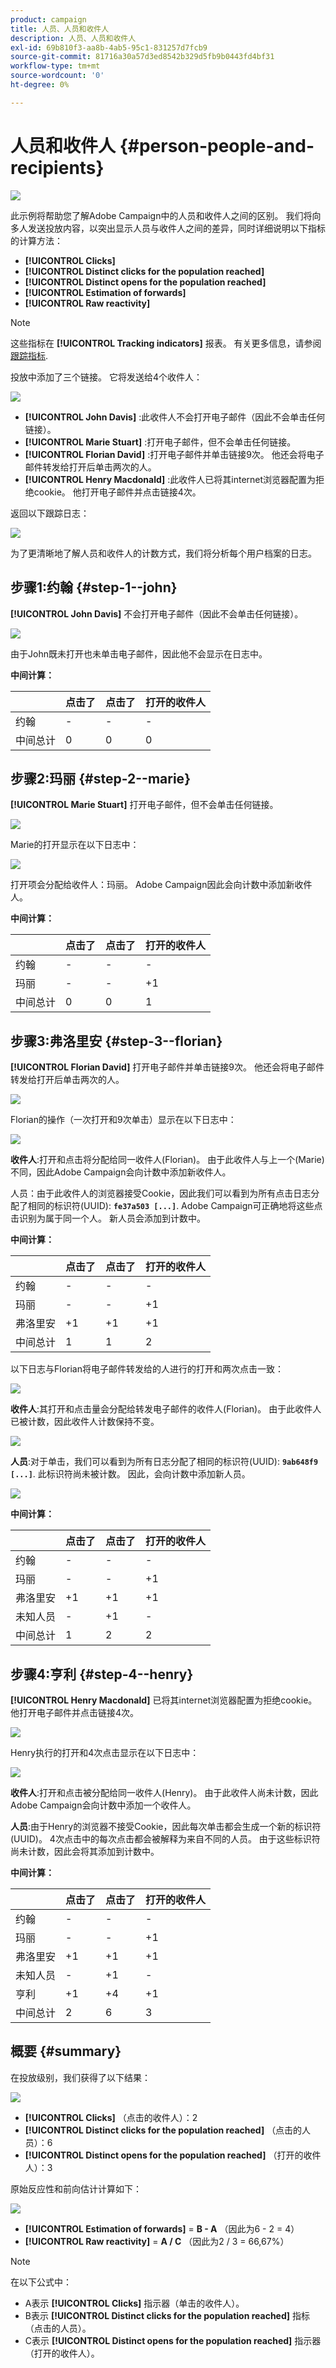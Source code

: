 ```yaml
---
product: campaign
title: 人员、人员和收件人
description: 人员、人员和收件人
exl-id: 69b810f3-aa8b-4ab5-95c1-831257d7fcb9
source-git-commit: 81716a30a57d3ed8542b329d5fb9b0443fd4bf31
workflow-type: tm+mt
source-wordcount: '0'
ht-degree: 0%

---
```


# 人员和收件人 {#person-people-and-recipients}

![](../../assets/common.svg)

此示例将帮助您了解Adobe Campaign中的人员和收件人之间的区别。 我们将向多人发送投放内容，以突出显示人员与收件人之间的差异，同时详细说明以下指标的计算方法：

* **[!UICONTROL Clicks]**
* **[!UICONTROL Distinct clicks for the population reached]**
* **[!UICONTROL Distinct opens for the population reached]**
* **[!UICONTROL Estimation of forwards]**
* **[!UICONTROL Raw reactivity]**

>[!NOTE]
>
>这些指标在 **[!UICONTROL Tracking indicators]** 报表。 有关更多信息，请参阅 [跟踪指标](../../reporting/using/delivery-reports.md#tracking-indicators).

投放中添加了三个链接。 它将发送给4个收件人：

![](assets/s_ncs_user_indicators_example_1.png)

* **[!UICONTROL John Davis]** :此收件人不会打开电子邮件（因此不会单击任何链接）。
* **[!UICONTROL Marie Stuart]** :打开电子邮件，但不会单击任何链接。
* **[!UICONTROL Florian David]** :打开电子邮件并单击链接9次。 他还会将电子邮件转发给打开后单击两次的人。
* **[!UICONTROL Henry Macdonald]** :此收件人已将其internet浏览器配置为拒绝cookie。 他打开电子邮件并点击链接4次。

返回以下跟踪日志：

![](assets/s_ncs_user_indicators_example_2.png)

为了更清晰地了解人员和收件人的计数方式，我们将分析每个用户档案的日志。

## 步骤1:约翰 {#step-1--john}

**[!UICONTROL John Davis]** 不会打开电子邮件（因此不会单击任何链接）。

![](assets/s_ncs_user_indicators_example_8.png)

由于John既未打开也未单击电子邮件，因此他不会显示在日志中。

**中间计算：**

|  | 点击了 | 点击了 | 打开的收件人 |
|---|---|---|---|
| 约翰 | - | - | - |
| 中间总计 | 0 | 0 | 0 |

## 步骤2:玛丽 {#step-2--marie}

**[!UICONTROL Marie Stuart]** 打开电子邮件，但不会单击任何链接。

![](assets/s_ncs_user_indicators_example_7.png)

Marie的打开显示在以下日志中：

![](assets/s_ncs_user_indicators_example_4bis.png)

打开项会分配给收件人：玛丽。 Adobe Campaign因此会向计数中添加新收件人。

**中间计算：**

|  | 点击了 | 点击了 | 打开的收件人 |
|---|---|---|---|
| 约翰 | - | - | - |
| 玛丽 | - | - | +1 |
| 中间总计 | 0 | 0 | 1 |

## 步骤3:弗洛里安 {#step-3--florian}

**[!UICONTROL Florian David]** 打开电子邮件并单击链接9次。 他还会将电子邮件转发给打开后单击两次的人。

![](assets/s_ncs_user_indicators_example_9.png)

Florian的操作（一次打开和9次单击）显示在以下日志中：

![](assets/s_ncs_user_indicators_example_3bis.png)

**收件人**:打开和点击将分配给同一收件人(Florian)。 由于此收件人与上一个(Marie)不同，因此Adobe Campaign会向计数中添加新收件人。

人员：由于此收件人的浏览器接受Cookie，因此我们可以看到为所有点击日志分配了相同的标识符(UUID): **`fe37a503 [...]`**. Adobe Campaign可正确地将这些点击识别为属于同一个人。 新人员会添加到计数中。

**中间计算：**

|  | 点击了 | 点击了 | 打开的收件人 |
|---|---|---|---|
| 约翰 | - | - | - |
| 玛丽 | - | - | +1 |
| 弗洛里安 | +1 | +1 | +1 |
| 中间总计 | 1 | 1 | 2 |

以下日志与Florian将电子邮件转发给的人进行的打开和两次点击一致：

![](assets/s_ncs_user_indicators_example_6bis.png)

**收件人**:其打开和点击量会分配给转发电子邮件的收件人(Florian)。 由于此收件人已被计数，因此收件人计数保持不变。

![](assets/s_ncs_user_indicators_example_12.png)

**人员**:对于单击，我们可以看到为所有日志分配了相同的标识符(UUID): **`9ab648f9 [...]`**. 此标识符尚未被计数。 因此，会向计数中添加新人员。

![](assets/s_ncs_user_indicators_example_13.png)

**中间计算：**

|  | 点击了 | 点击了 | 打开的收件人 |
|---|---|---|---|
| 约翰 | - | - | - |
| 玛丽 | - | - | +1 |
| 弗洛里安 | +1 | +1 | +1 |
| 未知人员 | - | +1 | - |
| 中间总计 | 1 | 2 | 2 |

## 步骤4:亨利 {#step-4--henry}

**[!UICONTROL Henry Macdonald]** 已将其internet浏览器配置为拒绝cookie。 他打开电子邮件并点击链接4次。

![](assets/s_ncs_user_indicators_example_10.png)

Henry执行的打开和4次点击显示在以下日志中：

![](assets/s_ncs_user_indicators_example_5bis.png)

**收件人**:打开和点击被分配给同一收件人(Henry)。 由于此收件人尚未计数，因此Adobe Campaign会向计数中添加一个收件人。

**人员**:由于Henry的浏览器不接受Cookie，因此每次单击都会生成一个新的标识符(UUID)。 4次点击中的每次点击都会被解释为来自不同的人员。 由于这些标识符尚未计数，因此会将其添加到计数中。

**中间计算：**

|  | 点击了 | 点击了 | 打开的收件人 |
|---|---|---|---|
| 约翰 | - | - | - |
| 玛丽 | - | - | +1 |
| 弗洛里安 | +1 | +1 | +1 |
| 未知人员 | - | +1 | - |
| 亨利 | +1 | +4 | +1 |
| 中间总计 | 2 | 6 | 3 |

## 概要 {#summary}

在投放级别，我们获得了以下结果：

![](assets/s_ncs_user_indicators_example.png)

* **[!UICONTROL Clicks]** （点击的收件人）：2
* **[!UICONTROL Distinct clicks for the population reached]** （点击的人员）：6
* **[!UICONTROL Distinct opens for the population reached]** （打开的收件人）：3

原始反应性和前向估计计算如下：

![](assets/s_ncs_user_indicators_example11.png)

* **[!UICONTROL Estimation of forwards]** = **B - A** （因此为6 - 2 = 4）
* **[!UICONTROL Raw reactivity]** = **A / C** （因此为2 / 3 = 66,67%）

>[!NOTE]
>
>在以下公式中：
>
>* A表示 **[!UICONTROL Clicks]** 指示器（单击的收件人）。
>* B表示 **[!UICONTROL Distinct clicks for the population reached]** 指标（点击的人员）。
>* C表示 **[!UICONTROL Distinct opens for the population reached]** 指示器（打开的收件人）。

